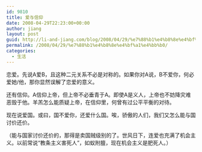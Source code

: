 ```yaml
---
id: 9810
title: 爱与信仰
date: 2008-04-29T22:23:00+00:00
author: jiang
layout: post
guid: http://li-and-jiang.com/blog/2008/04/29/%e7%88%b1%e4%b8%8e%e4%bf%a1%e4%bb%b0/
permalink: /2008/04/29/%e7%88%b1%e4%b8%8e%e4%bf%a1%e4%bb%b0/
categories:
  - 生活
---
```

恋爱。先说A爱B，且这种二元关系不必是对称的。如果你对A说，B不爱你，何必爱她/他，那你显然误解了恋爱的意义。 

还有信仰。A信仰上帝，但上帝不必垂青于A。即使A是义人，上帝也不妨降灾难恶毁于他。羊羔怎么能质疑上帝，在信仰里，何曾有过公平平衡的对待。 

现在说爱国。或曰，国不爱你，还爱什么国。唉，骄傲的人们，我们又怎么能与国讨价还价。 

（能与国家讨价还价的，那得是卖国贼级别的了。世风日下，连爱也充满了机会主义。以前常说“教条主义害死人”，如蚁附膻，现在机会主义是肥死人。）
